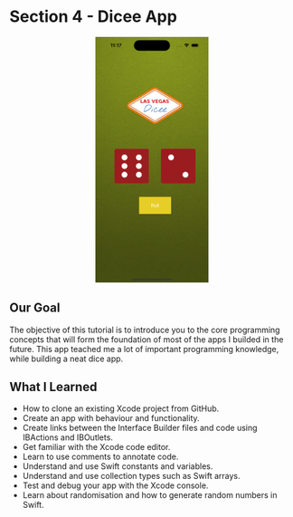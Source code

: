 

# Section 4 - Dicee App
<div style="text-align: center;"><img src="https://github.com/ensonal/iOS-Angela-Challenge/blob/main/Section%204/app%20frame.png?raw=true" width="200" alt="App Frame" /></div>

## Our Goal

The objective of this tutorial is to introduce you to the core programming concepts that will form the foundation of most of the apps I builded in the future. This app teached me a lot of important programming knowledge, while building a neat dice app.


## What I Learned

* How to clone an existing Xcode project from GitHub.
* Create an app with behaviour and functionality.
* Create links between the Interface Builder files and code using IBActions and IBOutlets.
* Get familiar with the Xcode code editor.
* Learn to use comments to annotate code.
* Understand and use Swift constants and variables.
* Understand and use collection types such as Swift arrays.
* Test and debug your app with the Xcode console.
* Learn about randomisation and how to generate random numbers in Swift.


